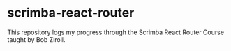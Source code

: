 # scrimba-react-router

This repository logs my progress through the Scrimba React Router Course taught by Bob Ziroll.
